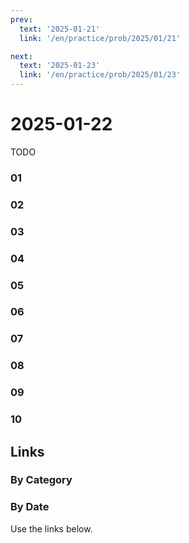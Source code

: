 ```yaml
---
prev:
  text: '2025-01-21'
  link: '/en/practice/prob/2025/01/21'

next:
  text: '2025-01-23'
  link: '/en/practice/prob/2025/01/23'
---
```


# 2025-01-22

TODO

### 01

### 02

### 03

### 04

### 05

### 06

### 07

### 08

### 09

### 10

## Links

[<Badge type="tip" text="Check Solution"/>](/en/learning/prob/2025/01/22)

### By Category

[<Badge type="tip" text="<--"/>](/en/practice/prob/2025/01/19)
[<Badge type="tip" text="Calendar"/>](/en/practice/calendar/2025/01)
[<Badge type="info" text="-->"/>](/en/practice/prob/2025/01/26)

### By Date

Use the links below.